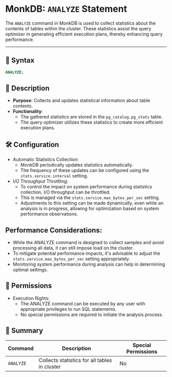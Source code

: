 # MonkDB: `ANALYZE` Statement

The `ANALYZE` command in MonkDB is used to collect statistics about the contents of tables within the cluster. These statistics assist the query optimizer in generating efficient execution plans, thereby enhancing query performance.

---

## 🧠 Syntax

```sql
ANALYZE;
```

## 🚀 Description

- **Purpose**: Collects and updates statistical information about table contents.​
- **Functionality**:
    + The gathered statistics are stored in the `pg_catalog.pg_stats` table.​
    + The query optimizer utilizes these statistics to create more efficient execution plans.​

## 🛠️ Configuration

- Automatic Statistics Collection:
    + MonkDB periodically updates statistics automatically.​
    + The frequency of these updates can be configured using the `stats.service.interval` setting.​
- I/O Throughput Throttling:
    + To control the impact on system performance during statistics collection, I/O throughput can be throttled.​
    + This is managed via the `stats.service.max_bytes_per_sec` setting.​
    + Adjustments to this setting can be made dynamically, even while an analysis is in progress, allowing for optimization based on system performance observations.

## Performance Considerations:

- While the ANALYZE command is designed to collect samples and avoid processing all data, it can still impose load on the cluster.​
- To mitigate potential performance impacts, it's advisable to adjust the `stats.service.max_bytes_per_sec` setting appropriately.​
- Monitoring system performance during analysis can help in determining optimal settings.

## 🔐 Permissions

- Execution Rights:
    + The ANALYZE command can be executed by any user with appropriate privileges to run SQL statements.​
    + No special permissions are required to initiate the analysis process.​

## 🏁 Summary

| Command                            | Description                               | Special Permissions |
|------------------------------------|-------------------------------------------|--------------------|
| `ANALYZE`            | Collects statistics for all tables in cluster          | No                |
